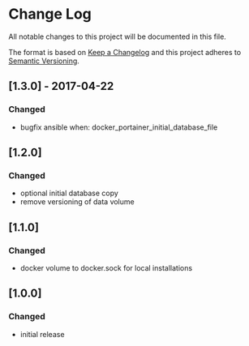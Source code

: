 # Change Log
All notable changes to this project will be documented in this file.

The format is based on [Keep a Changelog](http://keepachangelog.com/)
and this project adheres to [Semantic Versioning](http://semver.org/).


## [1.3.0] - 2017-04-22
### Changed
- bugfix ansible when: docker_portainer_initial_database_file


## [1.2.0]
### Changed
- optional initial database copy
- remove versioning of data volume


## [1.1.0]
### Changed
- docker volume to docker.sock for local installations


## [1.0.0]
### Changed
- initial release